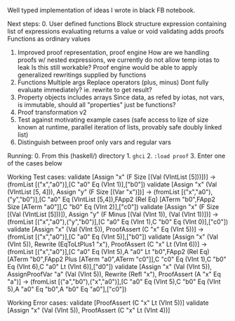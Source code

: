 Well typed implementation of ideas I wrote in black FB notebook.

Next steps:
0. User defined functions
    Block structure
        expression containing list of expressions
        evaluating returns a value or void
        validating adds proofs
    Functions as ordinary values
1. Improved proof representation, proof engine
    How are we handling proofs w/ nested expressions, we currently do not allow temp iotas to leak
        Is this still workable?
    Proof engine would be able to apply generalized rewritings supplied by functions
2. Functions
    Multiple args
    Replace operators (plus, minus)
    Dont fully evaluate immediately? ie. rewrite to get result?
3. Property objects
    includes arrays
    Since data, as refed by iotas, not vars, is immutable, should all "properties" just be functions?
4. Proof transformation v2
5. Test against motivating example cases (safe access to lize of size known at runtime, parallel iteration of lists, provably safe doubly linked list)
6. Distinguish between proof only vars and regular vars

Running:
    0. From this (haskell/) directory
    1. `ghci`
    2. `:load proof`
    3. Enter one of the cases below

Working Test cases:
    validate [Assign "x" (F Size [(Val (VIntList [5]))])]
      -> (fromList [("x","a0")],[C "a0" Eq (VInt 1)],["b0"])
    validate [Assign "x" (Val (VIntList [5, 4])), Assign "y" (F Size [(Var "x")])]
      -> (fromList [("x","a0"),("y","b0")],[C "a0" Eq (VIntList [5,4]),FApp2 (Rel Eq) [ATerm "b0",FApp2 Size [ATerm "a0"]],C "b0" Eq (VInt 2)],["c0"])
    validate [Assign "x" (F Size [(Val (VIntList [5]))]), Assign "y" (F Minus [(Val (VInt 1)), (Val (VInt 1))])]
      -> (fromList [("x","a0"),("y","b0")],[C "a0" Eq (VInt 1),C "b0" Eq (VInt 0)],["c0"])
    validate [Assign "x" (Val (VInt 5)),  ProofAssert (C "x" Eq (VInt 5))]
      -> (fromList [("x","a0")],[C "a0" Eq (VInt 5)],["b0"])
    validate [Assign "x" (Val (VInt 5)), Rewrite (EqToLtPlus1 "x"), ProofAssert (C "x" Lt (VInt 6))]
      -> (fromList [("x","a0")],[C "a0" Eq (VInt 5),A "a0" Lt "b0",FApp2 (Rel Eq) [ATerm "b0",FApp2 Plus [ATerm "a0",ATerm "c0"]],C "c0" Eq (VInt 1),C "b0" Eq (VInt 6),C "a0" Lt (VInt 6)],["d0"])
    validate [Assign "x" (Val (VInt 5)), AssignProofVar "a" (Val (VInt 5)), Rewrite (Refl "x"), ProofAssert (A "x" Eq "a")]
      -> (fromList [("a","b0"),("x","a0")],[C "a0" Eq (VInt 5),C "b0" Eq (VInt 5),A "a0" Eq "b0",A "b0" Eq "a0"],["c0"])

Working Error cases:
    validate [ProofAssert (C "x" Lt (VInt 5))]
    validate [Assign "x" (Val (VInt 5)), ProofAssert (C "x" Lt (VInt 4))]
    